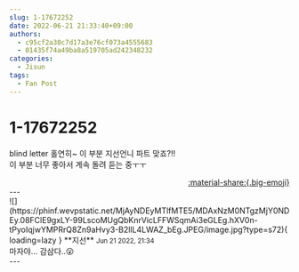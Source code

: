 ```yaml
---
slug: 1-17672252
date: 2022-06-21 21:33:40+09:00
authors:
  - c95cf2a30c7d17a3e76cf073a4555683
  - 01435f74a49ba8a519705ad242348232
categories:
  - Jisun
tags:
  - Fan Post
---
```


# 1-17672252

<div class="post-container" markdown="1">
<div class="content-container md-sidebar__scrollwrap" markdown="1">

blind letter 홀연히~ 이 부분 지선언니 파트 맞죠?!!<br>이 부분 너무 좋아서 계속 돌려 듣는 중ㅜㅜ

</div>
</div>

<div style="text-align: right;" markdown="1">
<a href="https://weverse.io/fromis9/fanpost/1-17672252" style="text-align: right;">:material-share:{.big-emoji}</a>
</div>
---

<div class="comments-container md-sidebar__scrollwrap" markdown="1">
<div class="comment" markdown="1">
<div class='id-container' markdown="1">
![](https://phinf.wevpstatic.net/MjAyNDEyMTlfMTE5/MDAxNzM0NTgzMjY0NDEy.08FClE9gxLY-99LscoMUgQbKnrVicLFFWSqmAi3eGLEg.hXV0n-tPyoIqjwYMPRrQ8Zn9aHvy3-B2llL4LWAZ_bEg.JPEG/image.jpg?type=s72){ loading=lazy }
**<span class="artist">지선</span>** <small>Jun 21 2022, 21:34</small><br>
</div>
<div class='comment-body' markdown="1">
마자야... 감삼다..😮
</div>
</div>
</div>
---
